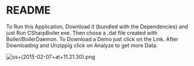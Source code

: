 # README #



To Run this Application, Download it (bundled with the Dependencies) and just Run CSharpBoiler.exe.
Then chose a .dat file created with Boiler/BoilerDaemon. 
To Download a Demo just click on the Link. 
After Downloading and Unzippig click on Analyze to get more Data.

![ss+(2015-02-07+at+11.21.30).png](https://bitbucket.org/repo/Az8xKM/images/316173477-ss+(2015-02-07+at+11.21.30).png)

